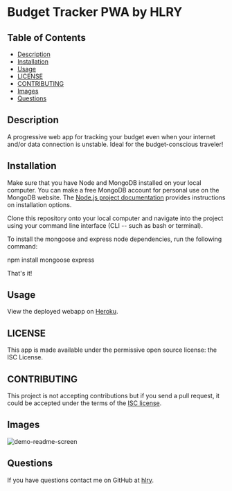 # Budget Tracker PWA by HLRY

## Table of Contents
* [Description](#Description)
* [Installation](#Installation)
* [Usage](#Usage)
* [LICENSE](#LICENSE)
* [CONTRIBUTING](#CONTRIBUTING)
* [Images](#Images)
* [Questions](#Questions)

## Description
A progressive web app for tracking your budget even when your internet and/or data connection is unstable. Ideal for the budget-conscious traveler!

## Installation

Make sure that you have Node and MongoDB installed on your local computer. You can make a free MongoDB account for personal use on the MongoDB website. The [Node.js project documentation](https://nodejs.org/en/download/) provides instructions on installation options.

Clone this repository onto your local computer and navigate into the project using your command line interface (CLI -- such as bash or terminal).

To install the mongoose and express node dependencies, run the following command:

npm install mongoose express

That's it!

## Usage
View the deployed webapp on [Heroku](www.heroku.com).

## LICENSE
This app is made available under the permissive open source license: the ISC License. 

## CONTRIBUTING

This project is not accepting contributions but if you send a pull request, it could be accepted under the terms of the [ISC license](https://opensource.org/licenses/ISC).

## Images
![demo-readme-screen](./assets/screenshot.png)

## Questions
If you have questions contact me on GitHub at [hlry](https://github.com/hlry).

